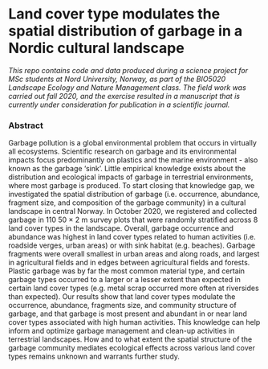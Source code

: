 # Land cover type modulates the spatial distribution of garbage in a Nordic cultural landscape
*This repo contains code and data produced during a science project for MSc students at Nord University, Norway, as part of the BIO5020 Landscape Ecology and Nature Management class. The field work was carried out fall 2020, and the exercise resulted in a manuscript that is currently under consideration for publication in a scientific journal.* 

### Abstract 
Garbage pollution is a global environmental problem that occurs in virtually all ecosystems. Scientific research on garbage and its environmental impacts focus predominantly on plastics and the marine environment - also known as the garbage ‘sink’. Little empirical knowledge exists about the distribution and ecological impacts of garbage in terrestrial environments, where most garbage is produced. To start closing that knowledge gap, we investigated the spatial distribution of garbage (i.e. occurrence, abundance, fragment size, and composition of the garbage community) in a cultural landscape in central Norway. In October 2020, we registered and collected garbage in 110 50 × 2 m survey plots that were randomly stratified across 8 land cover types in the landscape. Overall, garbage occurrence and abundance was highest in land cover types related to human activities (i.e. roadside verges, urban areas) or with sink habitat (e.g. beaches). Garbage fragments were overall smallest in urban areas and along roads, and largest in agricultural fields and in edges between agricultural fields and forests. Plastic garbage was by far the most common material type, and certain garbage types occurred to a larger or a lesser extent than expected in certain land cover types (e.g. metal scrap occurred more often at riversides than expected). Our results show that land cover types modulate the occurrence, abundance, fragments size, and community structure of garbage, and that garbage is most present and abundant in or near land cover types associated with high human activities. This knowledge can help inform and optimize garbage management and clean-up activities in terrestrial landscapes. How and to what extent the spatial structure of the garbage community mediates ecological effects across various land cover types remains unknown and warrants further study. 

